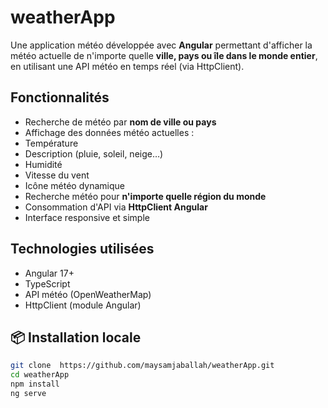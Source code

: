# weatherApp

Une application météo développée avec **Angular** permettant d'afficher la météo actuelle de n'importe quelle **ville, pays ou île dans le monde entier**, en utilisant une API météo en temps réel (via HttpClient).

## Fonctionnalités

- Recherche de météo par **nom de ville ou pays**
-  Affichage des données météo actuelles :
  - Température
  - Description (pluie, soleil, neige…)
  - Humidité
  - Vitesse du vent
  - Icône météo dynamique
-  Recherche météo pour **n'importe quelle région du monde**
- Consommation d'API via **HttpClient Angular**
-  Interface responsive et simple

##  Technologies utilisées

- Angular 17+
- TypeScript
- API météo (OpenWeatherMap)
- HttpClient (module Angular)

## 📦 Installation locale

```bash
git clone  https://github.com/maysamjaballah/weatherApp.git
cd weatherApp
npm install
ng serve
